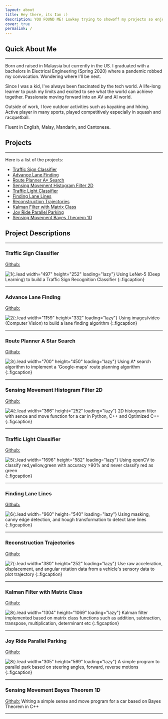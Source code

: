 ```yaml
---
layout: about
title: Hey there, its Ian :)
description: YOU FOUND ME! Lowkey trying to showoff my projects so enjoy....I guess. 
cover: true
permalink: /
---
```


## Quick About Me
---
Born and raised in Malaysia but currently in the US. I graduated with a bachelors in Electrical Engineering (Spring 2020) where a pandemic robbed my convocation. Wondering where I'll be next.

Since I was a kid, I've always been fascinated by the tech world. 
A life-long learner to push my limits and excited to see what the world can achieve together. 
Passionate moving forward into an AV and AI world.

Outside of work, I love outdoor activities such as kayaking and hiking.
Active player in many sports, played competitively especially in squash and racquetball.

Fluent in English, Malay, Mandarin, and Cantonese.

## Projects 
---
Here is a list of the projects:
* [Traffic Sign Classifier](#traffic-sign-classifier)
* [Advance Lane Finding](#advance-lane-finding)
* [Route Planner A* Search](#route-planner-a-star-search)
* [Sensing Movement Histogram Filter 2D](#sensing-movement-histogram-filter-2d)
* [Traffic Light Classifier](#traffic-light-classifier)
* [Finding Lane Lines](#finding-lane-lines)
* [Reconstruction Trajectories](#reconstruction-trajectories)
* [Kalman Filter with Matrix Class](#kalman-filter-with-matrix-class)
* [Joy Ride Parallel Parking](#joy-ride-parallel-parking)
* [Sensing Movement Bayes Theorem 1D](#sensing-movement-bayes-theorem-1d)

## Project Descriptions
---
### **Traffic Sign Classifier**
[Github:](https://github.com/ianleongg/Traffic-Sign-Classifier)

![1](assets/project/1.png){:.lead width="497" height="252" loading="lazy"}
Using LeNet-5 (Deep Learning) to build a Traffic Sign Recognition Classifier 
{:.figcaption}

---
### **Advance Lane Finding** 
[Github:](https://github.com/ianleongg/Advance-Lane-Finding)

![2](assets/project/2.png){:.lead width="1159" height="332" loading="lazy"}
Using images/video (Computer Vision) to build a lane finding algorithm 
{:.figcaption}

---

### **Route Planner A Star Search** 
[Github:](https://github.com/ianleongg/Route-Planner-A--Search)

![3](assets/project/3.png){:.lead width="700" height="450" loading="lazy"}
Using A* search algorithm to implement a 'Google-maps' route planning algorithm  
{:.figcaption}

---

### **Sensing Movement Histogram Filter 2D** 
[Github:](https://github.com/ianleongg/Sensing-Movement-Histogram-Filter-2D)

![4](assets/project/4.png){:.lead width="366" height="252" loading="lazy"}
2D histogram filter with sence and move function for a car in Python, C++ and Optimized C++   
{:.figcaption}

---

### **Traffic Light Classifier** 
[Github:](https://github.com/ianleongg/Traffic_Light_Classifier)

![5](assets/project/5.png){:.lead width="1696" height="582" loading="lazy"}
Using openCV to classify red,yellow,green with accuracy >90% and never classify red as green  
{:.figcaption}

---

### **Finding Lane Lines** 
[Github:](https://github.com/ianleongg/Finding-Lane-Lines)

![6](assets/project/6.png){:.lead width="960" height="540" loading="lazy"}
Using masking, canny edge detection, and hough transformation to detect lane lines 
{:.figcaption}

---
### **Reconstruction Trajectories** 
[Github:](https://github.com/ianleongg/Reconstruction_Trajectories)

![7](assets/project/7.png){:.lead width="380" height="252" loading="lazy"}
Use raw acceleration, displacement, and angular rotation data from a vehicle's sensory data to plot trajectory
{:.figcaption}

---

### **Kalman Filter with Matrix Class** 
[Github:](https://github.com/ianleongg/Kalman-Filter-Matrix-Class)

![8](assets/project/8.png){:.lead width="1304" height="1069" loading="lazy"}
Kalman filter implemented based on matrix class functions such as addition, subtraction, transpose, multiplication, determinant etc 
{:.figcaption}

---
### **Joy Ride Parallel Parking** 
[Github:](https://github.com/ianleongg/Joy-Ride-Parallel-Parking)

![8](assets/project/9.gif){:.lead width="305" height="569" loading="lazy"}
A simple program to parallel park based on steering angles, forward, reverse motions 
{:.figcaption}

---
### **Sensing Movement Bayes Theorem 1D** 
[Github:](https://github.com/ianleongg/Sensing-Movement-Bayes-Theorem-1D)
Writing a simple sense and move program for a car based on Bayes Theorem in C++

---









